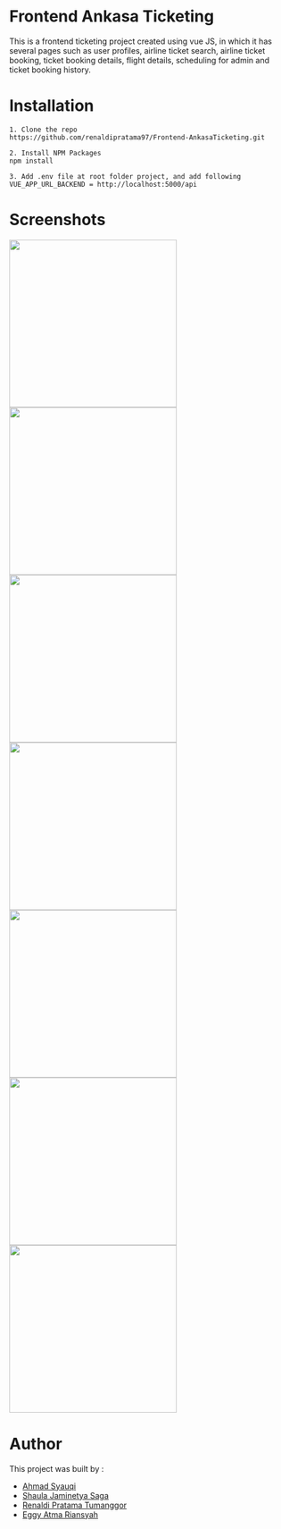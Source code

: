 # Frontend Ankasa Ticketing
This is a frontend ticketing project created using vue JS, in which it has several pages such as user profiles, airline ticket search, airline ticket booking, ticket booking details, flight details, scheduling for admin and ticket booking history.

# Installation
```
1. Clone the repo
https://github.com/renaldipratama97/Frontend-AnkasaTicketing.git

2. Install NPM Packages
npm install

3. Add .env file at root folder project, and add following
VUE_APP_URL_BACKEND = http://localhost:5000/api
```
# Screenshots
<div display="flex">
<img src="https://user-images.githubusercontent.com/26200397/104165116-882e6180-542b-11eb-97db-0a2055bc234b.png" width="300">
<img src="https://user-images.githubusercontent.com/26200397/104165121-895f8e80-542b-11eb-9bd4-879b0cf29399.png" width="300">
<img src="https://user-images.githubusercontent.com/26200397/104165130-8bc1e880-542b-11eb-94ad-0f975da71d22.png" width="300">
<img src="https://user-images.githubusercontent.com/26200397/104165140-8c5a7f00-542b-11eb-8f43-605c79e1119a.png" width="300">
<img src="https://user-images.githubusercontent.com/26200397/104165148-8d8bac00-542b-11eb-83a8-52aa72f168b7.png" width="300">
<img src="https://user-images.githubusercontent.com/26200397/104166205-017a8400-542d-11eb-96ed-8cf5c7d9cdb2.png" width="300">
<img src="https://user-images.githubusercontent.com/26200397/104165156-90869c80-542b-11eb-807b-f2adbe33a9d0.png" width="300">
 </div>

# Author
This project was built by :
* [Ahmad Syauqi](https://github.com/syauqeesy)
* [Shaula Jaminetya Saga](https://github.com/sjasminetya)
* [Renaldi Pratama Tumanggor](https://github.com/renaldipratama97)
* [Eggy Atma Riansyah](https://github.com/eggyatma2908)
